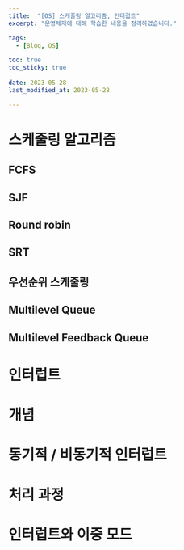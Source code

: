 ```yaml
---
title:  "[OS] 스케줄링 알고리즘, 인터럽트"
excerpt: "운영체제에 대해 학습한 내용을 정리하였습니다."

tags:
  - [Blog, OS]

toc: true
toc_sticky: true
 
date: 2023-05-28
last_modified_at: 2023-05-28

---
```


# 스케줄링 알고리즘

## FCFS

## SJF

## Round robin

## SRT

## 우선순위 스케줄링

## Multilevel  Queue

## Multilevel Feedback Queue

# 인터럽트

# 개념

# 동기적 / 비동기적 인터럽트

# 처리 과정

# 인터럽트와 이중 모드